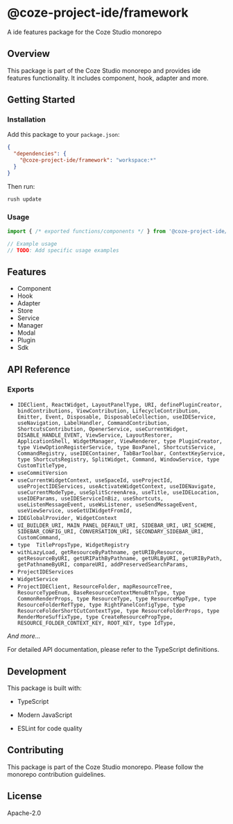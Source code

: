 # @coze-project-ide/framework

A ide features package for the Coze Studio monorepo

## Overview

This package is part of the Coze Studio monorepo and provides ide features functionality. It includes component, hook, adapter and more.

## Getting Started

### Installation

Add this package to your `package.json`:

```json
{
  "dependencies": {
    "@coze-project-ide/framework": "workspace:*"
  }
}
```

Then run:

```bash
rush update
```

### Usage

```typescript
import { /* exported functions/components */ } from '@coze-project-ide/framework';

// Example usage
// TODO: Add specific usage examples
```

## Features

- Component
- Hook
- Adapter
- Store
- Service
- Manager
- Modal
- Plugin
- Sdk

## API Reference

### Exports

- `IDEClient,
  ReactWidget,
  LayoutPanelType,
  URI,
  definePluginCreator,
  bindContributions,
  ViewContribution,
  LifecycleContribution,
  Emitter,
  Event,
  Disposable,
  DisposableCollection,
  useIDEService,
  useNavigation,
  LabelHandler,
  CommandContribution,
  ShortcutsContribution,
  OpenerService,
  useCurrentWidget,
  DISABLE_HANDLE_EVENT,
  ViewService,
  LayoutRestorer,
  ApplicationShell,
  WidgetManager,
  ViewRenderer,
  type PluginCreator,
  type ViewOptionRegisterService,
  type BoxPanel,
  ShortcutsService,
  CommandRegistry,
  useIDEContainer,
  TabBarToolbar,
  ContextKeyService,
  type ShortcutsRegistry,
  SplitWidget,
  Command,
  WindowService,
  type CustomTitleType,`
- `useCommitVersion`
- `useCurrentWidgetContext,
  useSpaceId,
  useProjectId,
  useProjectIDEServices,
  useActivateWidgetContext,
  useIDENavigate,
  useCurrentModeType,
  useSplitScreenArea,
  useTitle,
  useIDELocation,
  useIDEParams,
  useIDEServiceInBiz,
  useShortcuts,
  useListenMessageEvent,
  useWsListener,
  useSendMessageEvent,
  useViewService,
  useGetUIWidgetFromId,`
- `IDEGlobalProvider, WidgetContext`
- `UI_BUILDER_URI,
  MAIN_PANEL_DEFAULT_URI,
  SIDEBAR_URI,
  URI_SCHEME,
  SIDEBAR_CONFIG_URI,
  CONVERSATION_URI,
  SECONDARY_SIDEBAR_URI,
  CustomCommand,`
- `type  TitlePropsType, WidgetRegistry`
- `withLazyLoad,
  getResourceByPathname,
  getURIByResource,
  getResourceByURI,
  getURIPathByPathname,
  getURLByURI,
  getURIByPath,
  getPathnameByURI,
  compareURI,
  addPreservedSearchParams,`
- `ProjectIDEServices`
- `WidgetService`
- `ProjectIDEClient,
  ResourceFolder,
  mapResourceTree,
  ResourceTypeEnum,
  BaseResourceContextMenuBtnType,
  type CommonRenderProps,
  type ResourceType,
  type ResourceMapType,
  type ResourceFolderRefType,
  type RightPanelConfigType,
  type ResourceFolderShortCutContextType,
  type ResourceFolderProps,
  type RenderMoreSuffixType,
  type CreateResourcePropType,
  RESOURCE_FOLDER_CONTEXT_KEY,
  ROOT_KEY,
  type IdType,`

*And more...*

For detailed API documentation, please refer to the TypeScript definitions.

## Development

This package is built with:

- TypeScript
- Modern JavaScript

- ESLint for code quality

## Contributing

This package is part of the Coze Studio monorepo. Please follow the monorepo contribution guidelines.

## License

Apache-2.0
